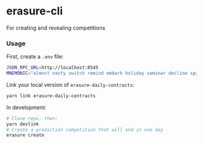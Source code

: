 # erasure-cli

For creating and revealing competitions

### Usage

First, create a `.env` file:
```sh
JSON_RPC_URL=http://localhost:8545
MNEMONIC="almost nasty switch remind embark holiday seminar decline space unable all evil"
```

Link your local version of `erasure-daily-contracts`:
```sh
yarn link erasure-daily-contracts
```

In development:
```sh
# Clone repo, then:
yarn devlink
# Create a prediction competition that will end in one day
erasure create
```
